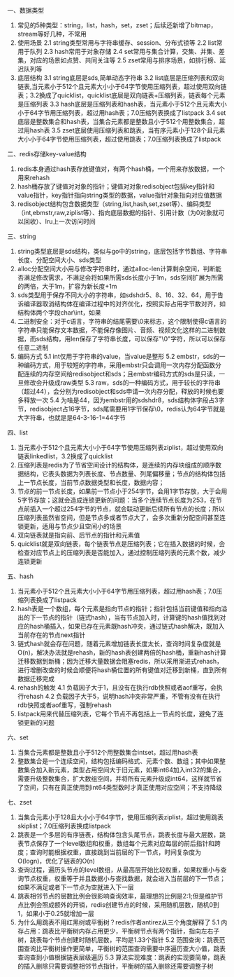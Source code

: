 一、数据类型
1. 常见的5种类型：string，list，hash，set，zset；后续还新增了bitmap，stream等好几种，不常用
2. 使用场景
2.1 string类型常用与字符串缓存、session、分布式锁等
2.2 list常用于队列
2.3 hash常用于对象存储
2.4 set常用与集合计算，交集、并集、差集，对应的场景如点赞、共同关注等
2.5 zset常用与排序场景，如排行榜、延迟队列等
3. 底层结构
3.1 string底层是sds,简单动态字符串
3.2 list底层是压缩列表和双向链表,当元素小于512个且元素大小小于64字节使用压缩列表，超过使用双向链表；3.2换成了quicklist，quicklist底层是双向链表+压缩列表，链表每个元素是压缩列表
3.3 hash底层是压缩列表和hash表，当元素小于512个且元素大小小于64字节用压缩列表，超过用hash表；7.0压缩列表换成了listpack
3.4 set底层是整数集合和hash表，当集合元素都是整数且小于512个用整数集合，超过用hash表
3.5 zset底层使用压缩列表和跳表，当有序元素小于128个且元素大小小于64字节使用压缩列表，超过使用跳表；7.0压缩列表换成了listpack

二、redis存储key-value结构
1. redis本身通过hash表存放键值对，有两个hash桶，一个用来存放数据，一个用来rehash
2. hash桶存放了键值对对象的指针；键值对对象redisobject包括key指针和value指针，key指针指向string类型的数据，value指针对象指向对应值数据
3. redisobject结构包含数据类型（string,list,hash,set,zset等）、编码类型（int,ebmstr,raw,ziplist等）、指向底层数据的指针、引用计数（为0对象就可以回收）、lru上一次访问时间

三、string
1. string类型底层是sds结构，类似与go中的string，底层包括字节数组、字符串长度、分配空间大小、sds类型
2. alloc分配空间大小用与修改字符串时，通过alloc-len计算剩余空间，判断能否满足修改需求，不满足会将如果所需sds长度小于1m，sds空间扩展为所需的两倍，大于1m，扩容为新长度+1m
3. sds类型用于保存不同大小的字符串，如sdshdr5、8、16、32、64，用于告诉编译器取消结构体在编译过程中的对齐优化，按照实际占用字节数对齐，如结构体两个字段char\int，如果
4. 二进制安全：对于c语言，字符串的结尾需要\0来标志，这个限制使得c语言的字符串只能保存文本数据，不能保存像图片、音频、视频文化这样的二进制数据，而sds结构，用len保存了字符串长度，可以保存"\0"字符，所以可以保存任意二进制
5. 编码方式
5.1 int仅用于字符串的value，当value是整形
5.2 embstr，sds的一种编码方式，用于较短的字符串，采用embstr只会调用一次内存分配函数分配连续的内存空间给redisobject和sds；且embstr编码方式的sds是只读，一旦修改会升级成raw类型
5.3 raw，sds的一种编码方式，用于较长的字符串（超过44），会分别为redisobject和sds申请一次内存分配，释放的时候也要多释放一次
5.4 为啥是44，因为embstr用的sdshdr8，sds结构体字段占3字节，redisobject占16字节，sds尾需要用1字节保存\0，redis认为64字节就是大字符串，也就是是64-3-16-1=44字节


四、list
1. 当元素小于512个且元素大小小于64字节使用压缩列表ziplist，超过使用双向链表linkedlist，3.2换成了quicklist
2. 压缩列表是redis为了节省空间设计的结构体，是连续的内存块组成的顺序数据结构，它表头数据为列表长度、节点数量、列尾偏移量；节点的结构体包括上一节点长度，当前节点数据类型和长度，数据内容；
3. 节点的前一节点长度，如果前一节点小于254字节，会用1字节存放，大于会用5字节存放；这就会造成连锁更新的问题：当多个连续节点长度为253，在节点前插入一个超过254字节的节点，就会联动更新后续所有节点的长度；所以压缩列表虽然省空间，但是节点多或者节点大了，会多次重新分配空间甚至连锁更新，适用与节点少且空间小的场景
4. 双向链表就是指向前、后节点的指针和元素值
5. quicklist就是双向链表，每个链表节点是压缩列表；它在插入数据的时候，会检查对应节点上的压缩列表是否能加入，通过控制压缩列表的元素个数，减少连锁更新

五、hash
1. 当元素小于512个且元素大小小于64字节用压缩列表，超过用hash表；7.0压缩列表换成了listpack
2. hash表是一个数组，每个元素是指向节点的指针；指针包括当前键值和指向溢出的下一节点的指针（链式hash），当有节点加入时，计算键的hash值找到对应的hash桶插入，如果已存在元素既hash冲突，通过链式hash解决，既加入当前存在的节点next指针
3. 链式hash就会存在问题，随着元素增加链表长度太长，查询时间复杂度就是O(n)，解决办法就是rehash，新的hash表创建两倍的hash桶，重新hash计算迁移数据到新桶；因为迁移大量数据会阻塞redis，所以采用渐进式rehash，进行增删改查的时候会顺便将hash桶位置的所有键值对迁移到新桶，直到所有数据迁移完成
4. rehash的触发
4.1 负载因子大于1，且没有在执行rdb快照或者aof重写，会执行rehash
4.2 负载因子大于5，说明hash冲突非常严重，不管有没有在执行rdb快照或者aof重写，强制rehash
5. listpack用来代替压缩列表，它每个节点不再包括上一节点的长度，避免了连锁更新的问题

六、set
1. 当集合元素都是整数且小于512个用整数集合intset，超过用hash表
2. 整数集合是一个连续空间，结构包括编码格式、元素个数、数组；其中如果整数集合加入新元素，类型占用空间大于旧元素，如果int64加入int32的集合，需要升级整数集合，扩大数组空间，并将所有元素升级成int64，这样就节省了空间，只有在真正使用到int64类型数时才真正使用对应空间；不支持降级

七、zset
1. 当集合元素小于128且大小小于64字节，使用压缩列表ziplist，超过使用跳表skiplist；7.0压缩列表换成listpack
2. 跳表是一个多层的有序链表，结构体包含头尾节点，跳表长度与最大层数，跳表节点保存了一个level数组和权重，数组每个元素对应每层的前后指针和跨度；查询时能根据权重，直接跳到当前层的下一节点，时间复杂度为O(logn)，优化了链表的O(n)
3. 查询过程，遍历头节点的level数组，从最高层开始比较权重，如果权重小与查询节点权重，权重等于并且数据小与查找数据，就会进入当前层的下一节点；如果不满足或者下一节点为空就进入下一层
4. 跳表相邻节点的层数比例会很影响查询效率，最理想的比例是2:1;但是维护节点比例会照成额外的开销，redis创建节点的时候，采用随机层数，随机0到1，如果小于0.25就增加一层
5. 为什么用跳表不用红黑树或平衡树？redis作者antirez从三个角度解释了
5.1 内存占用：跳表比平衡树内存占用更少，平衡树节点有两个指针，指向左右子树，跳表每个节点创建时随机层数，平均是1.33个指针
5.2 范围查询：跳表范围查询比平衡树操作更简单，平衡树的范围查询需要中序遍历查大小值，跳表查询查到小值根据链表层级遍历
5.3 算法实现难度：跳表的实现要简单，跳表的插入删除只需要调整相邻节点指针，平衡树的插入删除还需要调整子树